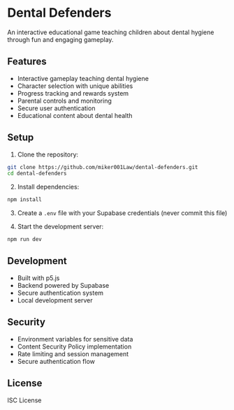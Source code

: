 # Dental Defenders

An interactive educational game teaching children about dental hygiene through fun and engaging gameplay.

## Features

- Interactive gameplay teaching dental hygiene
- Character selection with unique abilities
- Progress tracking and rewards system
- Parental controls and monitoring
- Secure user authentication
- Educational content about dental health

## Setup

1. Clone the repository:
```bash
git clone https://github.com/miker001Law/dental-defenders.git
cd dental-defenders
```

2. Install dependencies:
```bash
npm install
```

3. Create a `.env` file with your Supabase credentials (never commit this file)

4. Start the development server:
```bash
npm run dev
```

## Development

- Built with p5.js
- Backend powered by Supabase
- Secure authentication system
- Local development server

## Security

- Environment variables for sensitive data
- Content Security Policy implementation
- Rate limiting and session management
- Secure authentication flow

## License

ISC License 
